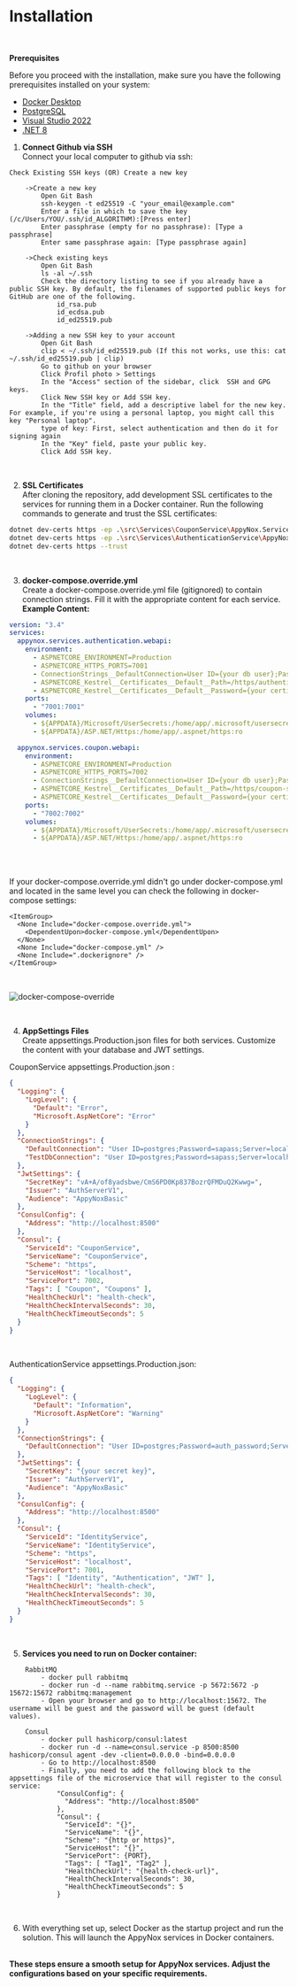 # Installation

<br>

**Prerequisites**

Before you proceed with the installation, make sure you have the following prerequisites installed on your system:

- [Docker Desktop](https://www.docker.com/)
- [PostgreSQL](https://www.postgresql.org/)
- [Visual Studio 2022](https://visualstudio.microsoft.com/)
- [.NET 8](https://dotnet.microsoft.com/en-us/download/dotnet/thank-you/sdk-8.0.100-windows-x64-installer)

1. **Connect Github via SSH** <br>
   Connect your local computer to github via ssh:

```
Check Existing SSH keys (OR) Create a new key

    ->Create a new key
        Open Git Bash
        ssh-keygen -t ed25519 -C "your_email@example.com"
        Enter a file in which to save the key (/c/Users/YOU/.ssh/id_ALGORITHM):[Press enter]
        Enter passphrase (empty for no passphrase): [Type a passphrase]
        Enter same passphrase again: [Type passphrase again]

    ->Check existing keys
        Open Git Bash
        ls -al ~/.ssh
        Check the directory listing to see if you already have a public SSH key. By default, the filenames of supported public keys for GitHub are one of the following.
            id_rsa.pub
            id_ecdsa.pub
            id_ed25519.pub

    ->Adding a new SSH key to your account
        Open Git Bash
        clip < ~/.ssh/id_ed25519.pub (If this not works, use this: cat ~/.ssh/id_ed25519.pub | clip)
        Go to github on your browser
        Click Profil photo > Settings
        In the "Access" section of the sidebar, click  SSH and GPG keys.
        Click New SSH key or Add SSH key.
        In the "Title" field, add a descriptive label for the new key. For example, if you're using a personal laptop, you might call this key "Personal laptop".
        type of key: First, select authentication and then do it for signing again
        In the "Key" field, paste your public key.
        Click Add SSH key.
```

<br>

2. **SSL Certificates** <br>
   After cloning the repository, add development SSL certificates to the services for running them in a Docker container. Run the following commands to generate and trust the SSL certificates:

```bash
dotnet dev-certs https -ep .\src\Services\CouponService\AppyNox.Services.Coupon.WebAPI\ssl\coupon-service.pfx -p happi2023
dotnet dev-certs https -ep .\src\Services\AuthenticationService\AppyNox.Services.Authentication.WebAPI\ssl\authentication-service.pfx -p happi2023
dotnet dev-certs https --trust
```

<br>

3. **docker-compose.override.yml** <br>
   Create a docker-compose.override.yml file (gitignored) to contain connection strings. Fill it with the appropriate content for each service.
   **Example Content:**

```yml
version: "3.4"
services:
  appynox.services.authentication.webapi:
    environment:
      - ASPNETCORE_ENVIRONMENT=Production
      - ASPNETCORE_HTTPS_PORTS=7001
      - ConnectionStrings__DefaultConnection=User ID={your db user};Password={your db password};Server=authentication.db;Port=5432;Database=AppyNox_Authentication;IntegratedSecurity=true;Pooling=true
      - ASPNETCORE_Kestrel__Certificates__Default__Path=/https/authentication-service.pfx
      - ASPNETCORE_Kestrel__Certificates__Default__Password={your certificate password}
    ports:
      - "7001:7001"
    volumes:
      - ${APPDATA}/Microsoft/UserSecrets:/home/app/.microsoft/usersecrets:ro
      - ${APPDATA}/ASP.NET/Https:/home/app/.aspnet/https:ro

  appynox.services.coupon.webapi:
    environment:
      - ASPNETCORE_ENVIRONMENT=Production
      - ASPNETCORE_HTTPS_PORTS=7002
      - ConnectionStrings__DefaultConnection=User ID={your db user};Password={your db password};Server=coupon.db;Port=5432;Database=AppyNox_Coupon;IntegratedSecurity=true;Pooling=true
      - ASPNETCORE_Kestrel__Certificates__Default__Path=/https/coupon-service.pfx
      - ASPNETCORE_Kestrel__Certificates__Default__Password={your certificate password}
    ports:
      - "7002:7002"
    volumes:
      - ${APPDATA}/Microsoft/UserSecrets:/home/app/.microsoft/usersecrets:ro
      - ${APPDATA}/ASP.NET/Https:/home/app/.aspnet/https:ro
```

<br>
<br>

If your docker-compose.override.yml didn't go under docker-compose.yml and located in the same level you can check the following in docker-compose settings:

```
<ItemGroup>
  <None Include="docker-compose.override.yml">
    <DependentUpon>docker-compose.yml</DependentUpon>
  </None>
  <None Include="docker-compose.yml" />
  <None Include=".dockerignore" />
</ItemGroup>
```

<br>

![docker-compose-override](_media/docker-compose.override.png)

<br>

4. **AppSettings Files** <br>
   Create appsettings.Production.json files for both services. Customize the content with your database and JWT settings.

CouponService appsettings.Production.json :

```json
{
  "Logging": {
    "LogLevel": {
      "Default": "Error",
      "Microsoft.AspNetCore": "Error"
    }
  },
  "ConnectionStrings": {
    "DefaultConnection": "User ID=postgres;Password=sapass;Server=localhost;Port=5432;Database=AppyNox_Coupon;Pooling=true",
    "TestDbConnection": "User ID=postgres;Password=sapass;Server=localhost;Port=5432;Database=AppyNox_Coupon_Test;Pooling=true"
  },
  "JwtSettings": {
    "SecretKey": "vA+A/of8yadsbwe/CmS6PD0Kp837BozrQFMDuQ2Kwwg=",
    "Issuer": "AuthServerV1",
    "Audience": "AppyNoxBasic"
  },
  "ConsulConfig": {
    "Address": "http://localhost:8500"
  },
  "Consul": {
    "ServiceId": "CouponService",
    "ServiceName": "CouponService",
    "Scheme": "https",
    "ServiceHost": "localhost",
    "ServicePort": 7002,
    "Tags": [ "Coupon", "Coupons" ],
    "HealthCheckUrl": "health-check",
    "HealthCheckIntervalSeconds": 30,
    "HealthCheckTimeoutSeconds": 5
  }
}
```

<br>

AuthenticationService appsettings.Production.json:

```json
{
  "Logging": {
    "LogLevel": {
      "Default": "Information",
      "Microsoft.AspNetCore": "Warning"
    }
  },
  "ConnectionStrings": {
    "DefaultConnection": "User ID=postgres;Password=auth_password;Server=authentication.db;Port=5432;Database=AppyNox_Authentication;IntegratedSecurity=true;Pooling=true"
  },
  "JwtSettings": {
    "SecretKey": "{your secret key}",
    "Issuer": "AuthServerV1",
    "Audience": "AppyNoxBasic"
  },
  "ConsulConfig": {
    "Address": "http://localhost:8500"
  },
  "Consul": {
    "ServiceId": "IdentityService",
    "ServiceName": "IdentityService",
    "Scheme": "https",
    "ServiceHost": "localhost",
    "ServicePort": 7001,
    "Tags": [ "Identity", "Authentication", "JWT" ],
    "HealthCheckUrl": "health-check",
    "HealthCheckIntervalSeconds": 30,
    "HealthCheckTimeoutSeconds": 5
  }
}
```

<br>

5. **Services you need to run on Docker container:**

```
    RabbitMQ
        - docker pull rabbitmq
        - docker run -d --name rabbitmq.service -p 5672:5672 -p 15672:15672 rabbitmq:management
        - Open your browser and go to http://localhost:15672. The username will be guest and the password will be guest (default values).

    Consul
        - docker pull hashicorp/consul:latest
        - docker run -d --name=consul.service -p 8500:8500 hashicorp/consul agent -dev -client=0.0.0.0 -bind=0.0.0.0
        - Go to http://localhost:8500
        - Finally, you need to add the following block to the appsettings file of the microservice that will register to the consul service:
            "ConsulConfig": {
              "Address": "http://localhost:8500"
            },
            "Consul": {
              "ServiceId": "{}",
              "ServiceName": "{}",
              "Scheme": "{http or https}",
              "ServiceHost": "{}",
              "ServicePort": {PORT},
              "Tags": [ "Tag1", "Tag2" ],
              "HealthCheckUrl": "{health-check-url}",
              "HealthCheckIntervalSeconds": 30,
              "HealthCheckTimeoutSeconds": 5
            }
```

<br>

6. With everything set up, select Docker as the startup project and run the solution. This will launch the AppyNox services in Docker containers.
   <br>
   <br>

**These steps ensure a smooth setup for AppyNox services. Adjust the configurations based on your specific requirements.**

